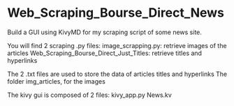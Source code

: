 # Web_Scraping_Bourse_Direct_News

Build a GUI using KivyMD for my scraping script of some news site.

You will find 2 scraping .py files:
image_scrapping.py: retrieve images of the articles
Web_Scraping_Bourse_Direct_Just_Titles: retrieve titles and hyperlinks

The 2 .txt files are used to store the data of articles titles and hyperlinks
The folder img_articles, for the images

The kivy gui is composed of 2 files:
kivy_app.py
News.kv



